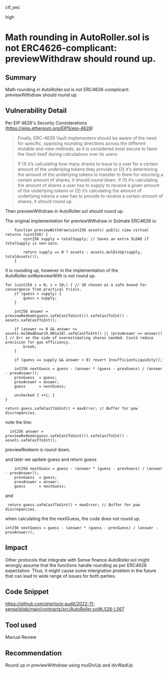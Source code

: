 ctf_sec

high

# Math rounding in AutoRoller.sol is not ERC4626-complicant: previewWithdraw should round up.

## Summary

Math rounding in AutoRoller.sol is not ERC4626-complicant: previewWithdraw should round up.

## Vulnerability Detail

Per EIP 4626's Security Considerations (https://eips.ethereum.org/EIPS/eip-4626)

> Finally, ERC-4626 Vault implementers should be aware of the need for specific, opposing rounding directions across the different mutable and view methods, as it is considered most secure to favor the Vault itself during calculations over its users:

> If (1) it’s calculating how many shares to issue to a user for a certain amount of the underlying tokens they provide or (2) it’s determining the amount of the underlying tokens to transfer to them for returning a certain amount of shares, it should round down.
If (1) it’s calculating the amount of shares a user has to supply to receive a given amount of the underlying tokens or (2) it’s calculating the amount of underlying tokens a user has to provide to receive a certain amount of shares, it should round up.

Then previewWithdraw in AutoRoller.sol should round up.

The original implementation for previewWithdraw in Solmate ERC4626 is:

```solidity
    function previewWithdraw(uint256 assets) public view virtual returns (uint256) {
        uint256 supply = totalSupply; // Saves an extra SLOAD if totalSupply is non-zero.

        return supply == 0 ? assets : assets.mulDivUp(supply, totalAssets());
    }
```

It is rounding up, however in the implementation of the AutoRoller.sol#previewWith is not round up.

```solidity
for (uint256 i = 0; i < 20;) { // 20 chosen as a safe bound for convergence from practical trials.
    if (guess > supply) {
        guess = supply;
    }

    int256 answer = previewRedeem(guess.safeCastToUint()).safeCastToInt() - assets.safeCastToInt();

    if (answer >= 0 && answer <= assets.mulWadDown(0.001e18).safeCastToInt() || (prevAnswer == answer)) { // Err on the side of overestimating shares needed. Could reduce precision for gas efficiency.
        break;
    }

    if (guess == supply && answer < 0) revert InsufficientLiquidity();

    int256 nextGuess = guess - (answer * (guess - prevGuess) / (answer - prevAnswer));
    prevGuess  = guess;
    prevAnswer = answer;
    guess      = nextGuess;

    unchecked { ++i; }
}

return guess.safeCastToUint() + maxError; // Buffer for pow discrepancies.
```

note the line:

```solidity
  int256 answer = previewRedeem(guess.safeCastToUint()).safeCastToInt() - assets.safeCastToInt();
```

previewRedeem is round down.

and later we update guess and return guess

```solidity
    int256 nextGuess = guess - (answer * (guess - prevGuess) / (answer - prevAnswer));
    prevGuess  = guess;
    prevAnswer = answer;
    guess      = nextGuess;
```

and

```solidity
 return guess.safeCastToUint() + maxError; // Buffer for pow discrepancies.
```

when calculating the the nextGuess, the code does not round up.

```solidity
int256 nextGuess = guess - (answer * (guess - prevGuess) / (answer - prevAnswer));
```

## Impact

Other protocols that integrate with Sense finance AutoRoller.sol might wrongly assume that the functions handle rounding as per ERC4626 expectation. Thus, it might cause some intergration problem in the future that can lead to wide range of issues for both parties.

## Code Snippet

https://github.com/sherlock-audit/2022-11-sense/blob/main/contracts/src/AutoRoller.sol#L528-L567

## Tool used

Manual Review

## Recommendation

Round up in previewWithdraw using mulDivUp and divWadUp
